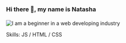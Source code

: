 <!---
Nattyme/Nattyme is a ✨ special ✨ repository because its `README.md` (this file) appears on your GitHub profile.
You can click the Preview link to take a look at your changes.
--->

### Hi there 👋, my name is Natasha
#### 
![I am a beginner in a web developing industry](https://arturssmirnovs.github.io/github-profile-readme-generator/images/banner.png)

Skills: JS / HTML / CSS






